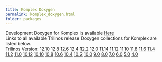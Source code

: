 ```yaml
---
title: Komplex Doxygen
permalink: komplex_doxygen.html
folder: packages
---
```


Development Doxygen for Komplex is available [Here](http://trilinos.org/docs/dev/packages/komplex/doc/html/index.html)  
Links to all available Trilinos release Doxygen collections for Komplex are listed below.  
Trilinos Version: [12.10](http://trilinos.org/docs/r12.10/packages/komplex/doc/html/index.html) [12.8](http://trilinos.org/docs/r12.8/packages/komplex/doc/html/index.html) [12.6](http://trilinos.org/docs/r12.6/packages/komplex/doc/html/index.html) [12.4](http://trilinos.org/docs/r12.4/packages/komplex/doc/html/index.html) [12.2](http://trilinos.org/docs/r12.2/packages/komplex/doc/html/index.html) [12.0](http://trilinos.org/docs/r12.0/packages/komplex/doc/html/index.html) [11.14](http://trilinos.org/docs/r11.14/packages/komplex/doc/html/index.html) [11.12](http://trilinos.org/docs/r11.12/packages/komplex/doc/html/index.html) [11.10](http://trilinos.org/docs/r11.10/packages/komplex/doc/html/index.html) [11.8](http://trilinos.org/docs/r11.8/packages/komplex/doc/html/index.html) [11.6](http://trilinos.org/docs/r11.6/packages/komplex/doc/html/index.html) [11.4](http://trilinos.org/docs/r11.4/packages/komplex/doc/html/index.html) [11.2](http://trilinos.org/docs/r11.2/packages/komplex/doc/html/index.html) [11.0](http://trilinos.org/docs/r11.0/packages/komplex/doc/html/index.html) [10.12](http://trilinos.org/docs/r10.12/packages/komplex/doc/html/index.html) [10.10](http://trilinos.org/docs/r10.10/packages/komplex/doc/html/index.html) [10.8](http://trilinos.org/docs/r10.8/packages/komplex/doc/html/index.html) [10.6](http://trilinos.org/docs/r10.6/packages/komplex/doc/html/index.html) [10.4](http://trilinos.org/docs/r10.4/packages/komplex/doc/html/index.html) [10.2](http://trilinos.org/docs/r10.2/packages/komplex/doc/html/index.html) [10.0](http://trilinos.org/docs/r10.0/packages/komplex/doc/html/index.html) [9.0](http://trilinos.org/docs/r9.0/packages/komplex/doc/html/index.html) [8.0](http://trilinos.org/docs/r8.0/packages/komplex/doc/html/index.html) [7.0](http://trilinos.org/docs/r7.0/packages/komplex/doc/html/index.html) [6.0](http://trilinos.org/docs/r6.0/packages/komplex/doc/html/index.html) [5.0](http://trilinos.org/docs/r5.0/packages/komplex/doc/html/index.html) [4.0](http://trilinos.org/docs/r4.0/packages/komplex/doc/html/index.html)
